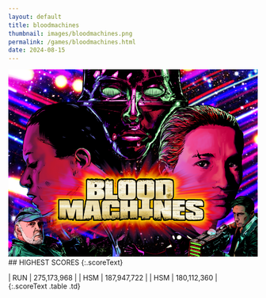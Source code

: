 ```yaml
---
layout: default
title: bloodmachines
thumbnail: images/bloodmachines.png
permalink: /games/bloodmachines.html
date: 2024-08-15
---
```


<img src="../images/bloodmachines.png" class="gameThumbnail img-fluid mx-auto align-middle">
## HIGHEST SCORES
{:.scoreText}

| RUN | 275,173,968 | 
| HSM | 187,947,722 | 
| HSM | 180,112,360 | 
{:.scoreText .table .td}
